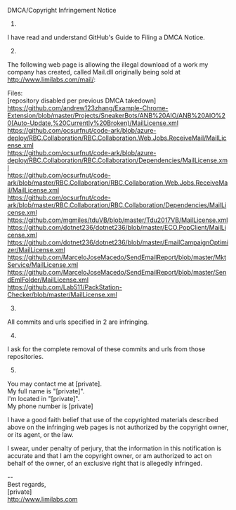 DMCA/Copyright Infringement Notice

1.  
I have read and understand GitHub's Guide to Filing a DMCA Notice.

2.  
The following web page is allowing the illegal download of a work my
company has created,
called Mail.dll originally being sold at http://www.limilabs.com/mail/:

Files:  
[repository disabled per previous DMCA takedown]  
https://github.com/andrew123zhang/Example-Chrome-Extension/blob/master/Projects/SneakerBots/ANB%20AIO/ANB%20AIO%20(Auto-Update,%20Currently%20Broken)/MailLicense.xml  
https://github.com/ocsurfnut/code-ark/blob/azure-deploy/RBC.Collaboration/RBC.Collaboration.Web.Jobs.ReceiveMail/MailLicense.xml  
https://github.com/ocsurfnut/code-ark/blob/azure-deploy/RBC.Collaboration/RBC.Collaboration/Dependencies/MailLicense.xml  
https://github.com/ocsurfnut/code-ark/blob/master/RBC.Collaboration/RBC.Collaboration.Web.Jobs.ReceiveMail/MailLicense.xml  
https://github.com/ocsurfnut/code-ark/blob/master/RBC.Collaboration/RBC.Collaboration/Dependencies/MailLicense.xml  
https://github.com/mgmiles/tduVB/blob/master/Tdu2017VB/MailLicense.xml  
https://github.com/dotnet236/dotnet236/blob/master/ECO.PopClient/MailLicense.xml  
https://github.com/dotnet236/dotnet236/blob/master/EmailCampaignOptimizer/MailLicense.xml  
https://github.com/MarceloJoseMacedo/SendEmailReport/blob/master/MktService/MailLicense.xml  
https://github.com/MarceloJoseMacedo/SendEmailReport/blob/master/SendEmlFolder/MailLicense.xml  
https://github.com/Lab511/PackStation-Checker/blob/master/MailLicense.xml  

3.  
All commits and urls specified in 2 are infringing.

4.  
I ask for the complete removal of these commits and urls from those
repositories.

5.  
You may contact me at [private].  
My full name is "[private]".  
I'm located in "[private]".  
My phone number is [private]

I have a good faith belief that use of the copyrighted materials
described above on the infringing web pages is not authorized by the
copyright owner, or its agent, or the law.

I swear, under penalty of perjury, that the information in this
notification is accurate and that I am the copyright owner,
or am authorized to act on behalf of the owner,
of an exclusive right that is allegedly infringed.

--   
Best regards,  
[private]  
http://www.limilabs.com
